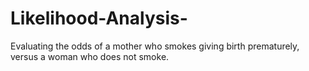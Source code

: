 # Likelihood-Analysis-
Evaluating the odds of a mother who smokes giving birth prematurely, versus a woman who does not smoke.

